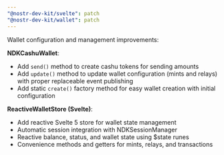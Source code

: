 ```yaml
---
"@nostr-dev-kit/svelte": patch
"@nostr-dev-kit/wallet": patch
---
```


Wallet configuration and management improvements:

**NDKCashuWallet**:
- Add `send()` method to create cashu tokens for sending amounts
- Add `update()` method to update wallet configuration (mints and relays) with proper replaceable event publishing
- Add static `create()` factory method for easy wallet creation with initial configuration

**ReactiveWalletStore (Svelte)**:
- Add reactive Svelte 5 store for wallet state management
- Automatic session integration with NDKSessionManager
- Reactive balance, status, and wallet state using $state runes
- Convenience methods and getters for mints, relays, and transactions
